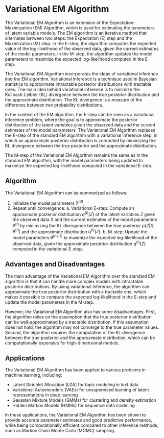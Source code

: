 # Variational EM Algorithm

The Variational EM Algorithm is an extension of the Expectation-Maximization (EM) Algorithm, which is used for estimating the parameters of latent variable models. The EM algorithm is an iterative method that alternates between two steps: the Expectation (E) step and the Maximization (M) step. In the E-step, the algorithm computes the expected value of the log-likelihood of the observed data, given the current estimates of the model parameters. In the M-step, the algorithm updates the model parameters to maximize the expected log-likelihood computed in the E-step.

The Variational EM Algorithm incorporates the ideas of variational inference into the EM algorithm. Variational inference is a technique used in Bayesian statistics to approximate intractable posterior distributions with tractable ones. The main idea behind variational inference is to minimize the Kullback-Leibler (KL) divergence between the true posterior distribution and the approximate distribution. The KL divergence is a measure of the difference between two probability distributions.

In the context of the EM algorithm, the E-step can be seen as a variational inference problem, where the goal is to approximate the posterior distribution of the latent variables given the observed data and the current estimates of the model parameters. The Variational EM Algorithm replaces the E-step of the standard EM algorithm with a variational inference step, in which an approximate posterior distribution is computed by minimizing the KL divergence between the true posterior and the approximate distribution.

The M-step of the Variational EM Algorithm remains the same as in the standard EM algorithm, with the model parameters being updated to maximize the expected log-likelihood computed in the variational E-step.

## Algorithm

The Variational EM Algorithm can be summarized as follows:

1. Initialize the model parameters $\theta^{(0)}$.
2. Repeat until convergence:
    a. Variational E-step: Compute an approximate posterior distribution $q^{(t)}(Z)$ of the latent variables $Z$ given the observed data $X$ and the current estimates of the model parameters $\theta^{(t)}$ by minimizing the KL divergence between the true posterior $p(Z|X, \theta^{(t)})$ and the approximate distribution $q^{(t)}(Z)$.
    b. M-step: Update the model parameters $\theta^{(t+1)}$ to maximize the expected log-likelihood of the observed data, given the approximate posterior distribution $q^{(t)}(Z)$ computed in the variational E-step.

## Advantages and Disadvantages

The main advantage of the Variational EM Algorithm over the standard EM algorithm is that it can handle more complex models with intractable posterior distributions. By using variational inference, the algorithm can approximate the true posterior distribution with a tractable one, which makes it possible to compute the expected log-likelihood in the E-step and update the model parameters in the M-step.

However, the Variational EM Algorithm also has some disadvantages. First, the algorithm relies on the assumption that the true posterior distribution can be well-approximated by a tractable distribution. If this assumption does not hold, the algorithm may not converge to the true parameter values. Second, the algorithm requires the computation of the KL divergence between the true posterior and the approximate distribution, which can be computationally expensive for high-dimensional models.

## Applications

The Variational EM Algorithm has been applied to various problems in machine learning, including:

- Latent Dirichlet Allocation (LDA) for topic modeling in text data
- Variational Autoencoders (VAEs) for unsupervised learning of latent representations in deep learning
- Gaussian Mixture Models (GMMs) for clustering and density estimation
- Hidden Markov Models (HMMs) for sequence data modeling

In these applications, the Variational EM Algorithm has been shown to provide accurate parameter estimates and good predictive performance, while being computationally efficient compared to other inference methods, such as Markov Chain Monte Carlo (MCMC) sampling.
